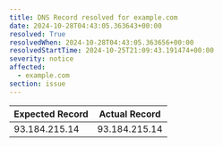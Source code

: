 ```yaml
---
title: DNS Record resolved for example.com
date: 2024-10-28T04:43:05.363643+00:00
resolved: True
resolvedWhen: 2024-10-28T04:43:05.363656+00:00
resolvedStartTime: 2024-10-25T21:09:43.191474+00:00
severity: notice
affected:
  - example.com
section: issue
---
```


| Expected Record  | Actual Record  |
|------------------|----------------|
| 93.184.215.14 | 93.184.215.14 |
